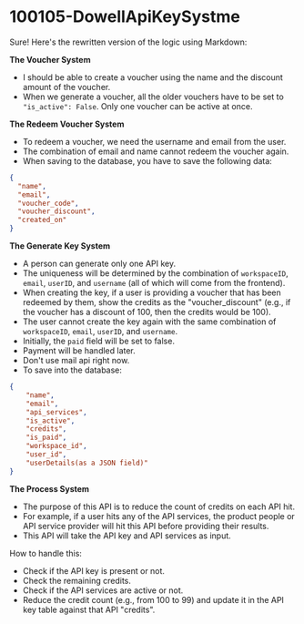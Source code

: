 # 100105-DowellApiKeySystme

Sure! Here's the rewritten version of the logic using Markdown:

**The Voucher System**

- I should be able to create a voucher using the name and the discount amount of the voucher.
- When we generate a voucher, all the older vouchers have to be set to `"is_active": False`. Only one voucher can be active at once.

**The Redeem Voucher System**

- To redeem a voucher, we need the username and email from the user.
- The combination of email and name cannot redeem the voucher again.
- When saving to the database, you have to save the following data:

```json
{
  "name",
  "email",
  "voucher_code",
  "voucher_discount",
  "created_on"
}
```

**The Generate Key System**

- A person can generate only one API key.
- The uniqueness will be determined by the combination of `workspaceID`, `email`, `userID`, and `username` (all of which will come from the frontend).
- When creating the key, if a user is providing a voucher that has been redeemed by them, show the credits as the "voucher_discount" (e.g., if the voucher has a discount of 100, then the credits would be 100).
- The user cannot create the key again with the same combination of `workspaceID`, `email`, `userID`, and `username`.
- Initially, the `paid` field will be set to false.
- Payment will be handled later.
- Don't use mail api right now.
- To save into the database:

```json
{
    "name",
    "email",
    "api_services",
    "is_active",
    "credits",
    "is_paid",
    "workspace_id",
    "user_id",
    "userDetails(as a JSON field)"
}
```

**The Process System**

- The purpose of this API is to reduce the count of credits on each API hit.
- For example, if a user hits any of the API services, the product people or API service provider will hit this API before providing their results.
- This API will take the API key and API services as input.

How to handle this:

- Check if the API key is present or not.
- Check the remaining credits.
- Check if the API services are active or not.
- Reduce the credit count (e.g., from 100 to 99) and update it in the API key table against that API "credits".
